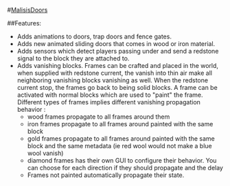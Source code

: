 #[MalisisDoors](http://www.minecraftforum.net/forums/mapping-and-modding/minecraft-mods/2076338-1-7-2-1-7-10-forge-malisisdoors-1-7-10-1-1-2)

##Features:
* Adds animations to doors, trap doors and fence gates.
* Adds new animated sliding doors that comes in wood or iron material.
* Adds sensors which detect players passing under and send a redstone signal to the block they are attached to.
* Adds vanishing blocks. Frames can be crafted and placed in the world, when supplied with redstone current, the 
vanish into thin air make all neighboring vanishing blocks vanishing as well. When the redstone current stop, 
the frames go back to being solid blocks. A frame can be activated with normal blocks which are used to "paint"
the frame. Different types of frames implies different vanishing propagation behavior :
  - wood frames propagate to all frames around them
  - iron frames propagate to all frames around painted with the same block
  - gold frames propagate to all frames around painted with the same block and the same metadata (ie red wool would not make a blue wool vanish)
  - diamond frames has their own GUI to configure their behavior. You can choose for each direction if they should propagate and the delay 
  - Frames not painted automatically propagate their state.
